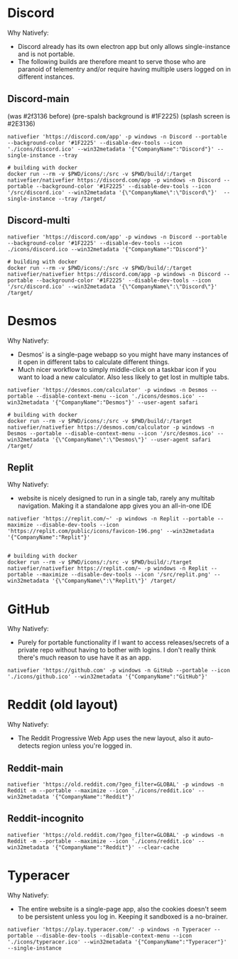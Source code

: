 # Discord

Why Nativefy: 

* Discord already has its own electron app but only allows single-instance and is not portable. 
* The following builds are therefore meant to serve those who are paranoid of telementry and/or require having multiple users logged on in different instances.

## Discord-main

(was #2f3136 before)
(pre-spalsh background is #1F2225)
(splash screen is #2E3136)

```
nativefier 'https://discord.com/app' -p windows -n Discord --portable --background-color '#1F2225' --disable-dev-tools --icon './icons/discord.ico' --win32metadata '{"CompanyName":"Discord"}' --single-instance --tray

# building with docker
docker run --rm -v $PWD/icons/:/src -v $PWD/build/:/target nativefier/nativefier https://discord.com/app -p windows -n Discord --portable --background-color '#1F2225' --disable-dev-tools --icon '/src/discord.ico' --win32metadata '{\"CompanyName\":\"Discord\"}'  --single-instance --tray /target/
```
## Discord-multi

```
nativefier 'https://discord.com/app' -p windows -n Discord --portable --background-color '#1F2225' --disable-dev-tools --icon ./icons/discord.ico --win32metadata '{"CompanyName":"Discord"}'

# building with docker
docker run --rm -v $PWD/icons/:/src -v $PWD/build/:/target nativefier/nativefier https://discord.com/app -p windows -n Discord --portable --background-color '#1F2225' --disable-dev-tools --icon '/src/discord.ico' --win32metadata '{\"CompanyName\":\"Discord\"}' /target/
```

# Desmos 

Why Nativefy:
* Desmos' is a single-page webapp so you might have many instances of it open in different tabs to calculate different things. 
* Much nicer workflow to simply middle-click on a taskbar icon if you want to load a new calculator. Also less likely to get lost in multiple tabs.

```
nativefier 'https://desmos.com/calculator' -p windows -n Desmos --portable --disable-context-menu --icon './icons/desmos.ico' --win32metadata '{"CompanyName":"Desmos"}' --user-agent safari

# building with docker
docker run --rm -v $PWD/icons/:/src -v $PWD/build/:/target nativefier/nativefier https://desmos.com/calculator -p windows -n Desmos --portable --disable-context-menu --icon '/src/desmos.ico' --win32metadata '{\"CompanyName\":\"Desmos\"}' --user-agent safari /target/
```

## Replit

Why Nativefy:
* website is nicely designed to run in a single tab, rarely any multitab navigation. Making it a standalone app gives you an all-in-one IDE

```
nativefier 'https://replit.com/~' -p windows -n Replit --portable --maximize --disable-dev-tools --icon 'https://replit.com/public/icons/favicon-196.png' --win32metadata '{"CompanyName":"Replit"}'


# building with docker
docker run --rm -v $PWD/icons/:/src -v $PWD/build/:/target nativefier/nativefier https://replit.com/~ -p windows -n Replit --portable --maximize --disable-dev-tools --icon '/src/replit.png' --win32metadata '{\"CompanyName\":\"Replit\"}' /target/
```

# GitHub

Why Nativefy:
* Purely for portable functionality if I want to access releases/secrets of a private repo without having to bother with logins. I don't really think there's much reason to use have it as an app.

```
nativefier 'https://github.com' -p windows -n GitHub --portable --icon './icons/github.ico' --win32metadata '{"CompanyName":"GitHub"}'
```

# Reddit (old layout)

Why Nativefy:
* The Reddit Progressive Web App uses the new layout, also it auto-detects region unless you're logged in.

## Reddit-main
```
nativefier 'https://old.reddit.com/?geo_filter=GLOBAL' -p windows -n Reddit -m --portable --maximize --icon './icons/reddit.ico' --win32metadata '{"CompanyName":"Reddit"}'
```

## Reddit-incognito
```
nativefier 'https://old.reddit.com/?geo_filter=GLOBAL' -p windows -n Reddit -m --portable --maximize --icon './icons/reddit.ico' --win32metadata '{"CompanyName":"Reddit"}' --clear-cache
```

# Typeracer

Why Nativefy:
* The entire website is a single-page app, also the cookies doesn't seem to be persistent unless you log in. Keeping it sandboxed is a no-brainer.

```
nativefier 'https://play.typeracer.com/' -p windows -n Typeracer --portable --disable-dev-tools --disable-context-menu --icon './icons/typeracer.ico' --win32metadata '{"CompanyName":"Typeracer"}' --single-instance
```
